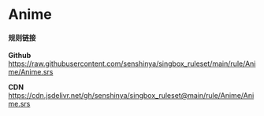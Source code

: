 # Anime

#### 规则链接

**Github**
https://raw.githubusercontent.com/senshinya/singbox_ruleset/main/rule/Anime/Anime.srs

**CDN**
https://cdn.jsdelivr.net/gh/senshinya/singbox_ruleset@main/rule/Anime/Anime.srs